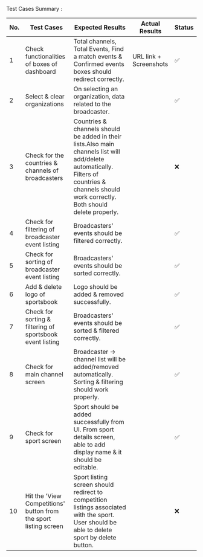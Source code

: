 Test Cases Summary :

| No. | Test Cases                                          | Expected Results                                                                                             | Actual Results | Status |
|-----|----------------------------------------------------|--------------------------------------------------------------------------------------------------------------|----------------|--------|
| 1   | Check functionalities of boxes of dashboard        | Total channels, Total Events, Find a match events & Confirmed events boxes should redirect correctly.        | URL link + Screenshots               | ✅     |
| 2   | Select & clear organizations                        | On selecting an organization, data related to the broadcaster.                                             |                | ✅     |
| 3   | Check for the countries & channels of broadcasters  | Countries & channels should be added in their lists.Also main channels list will add/delete automatically. Filters of countries & channels should work correctly. Both should delete properly. |                | ❌     |
| 4   | Check for filtering of broadcaster event listing    | Broadcasters' events should be filtered correctly.                                                          |                | ✅     |
| 5   | Check for sorting of broadcaster event listing      | Broadcasters' events should be sorted correctly.                                                            |                | ✅     |
| 6   | Add & delete logo of sportsbook                    | Logo should be added & removed successfully.                                                                |                | ✅     |
| 7   | Check for sorting & filtering of sportsbook event listing | Broadcasters' events should be sorted & filtered correctly.                                                |         | ✅     |
| 8   | Check for main channel screen                       | Broadcaster → channel list will be added/removed automatically. Sorting & filtering should work properly.  |                | ✅     |
| 9   | Check for sport screen                              | Sport should be added successfully from UI. From sport details screen, able to add display name & it should be editable. |                | ✅     |
| 10  | Hit the 'View Competitions' button from the sport listing screen | Sport listing screen should redirect to competition listings associated with the sport. User should be able to delete sport by delete button. |                | ❌     |

